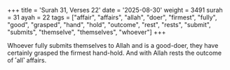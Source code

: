 +++
title = 'Surah 31, Verses 22'
date = '2025-08-30'
weight = 3491
surah = 31
ayah = 22
tags = ["affair", "affairs", "allah", "doer", "firmest", "fully", "good", "grasped", "hand", "hold", "outcome", "rest", "rests", "submit", "submits", "themselve", "themselves", "whoever"]
+++

Whoever fully submits themselves to Allah and is a good-doer, they have certainly grasped the firmest hand-hold. And with Allah rests the outcome of ˹all˺ affairs.